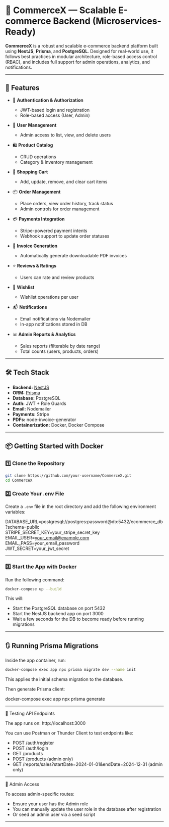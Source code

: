 # 🛒 CommerceX — Scalable E-commerce Backend (Microservices-Ready)

**CommerceX** is a robust and scalable e-commerce backend platform built using **NestJS**, **Prisma**, and **PostgreSQL**. Designed for real-world use, it follows best practices in modular architecture, role-based access control (RBAC), and includes full support for admin operations, analytics, and notifications.

---

## 🚀 Features

- 🔐 **Authentication & Authorization**

  - JWT-based login and registration
  - Role-based access (User, Admin)

- 👥 **User Management**

  - Admin access to list, view, and delete users

- 🛍️ **Product Catalog**

  - CRUD operations
  - Category & Inventory management

- 🛒 **Shopping Cart**

  - Add, update, remove, and clear cart items

- 📦 **Order Management**

  - Place orders, view order history, track status
  - Admin controls for order management

- 💳 **Payments Integration**

  - Stripe-powered payment intents
  - Webhook support to update order statuses

- 🧾 **Invoice Generation**

  - Automatically generate downloadable PDF invoices

- ⭐ **Reviews & Ratings**

  - Users can rate and review products

- 💖 **Wishlist**

  - Wishlist operations per user

- 📬 **Notifications**

  - Email notifications via Nodemailer
  - In-app notifications stored in DB

- 📊 **Admin Reports & Analytics**
  - Sales reports (filterable by date range)
  - Total counts (users, products, orders)

---

## 🛠️ Tech Stack

- **Backend:** [NestJS](https://nestjs.com/)
- **ORM:** [Prisma](https://www.prisma.io/)
- **Database:** PostgreSQL
- **Auth:** JWT + Role Guards
- **Email:** Nodemailer
- **Payments:** Stripe
- **PDFs:** node-invoice-generator
- **Containerization:** Docker, Docker Compose

---

## 📦 Getting Started with Docker

### 1️⃣ Clone the Repository

```bash
git clone https://github.com/your-username/CommerceX.git
cd CommerceX
```

### 2️⃣ Create Your .env File

Create a `.env` file in the root directory and add the following environment variables:

DATABASE_URL=postgresql://postgres:password@db:5432/ecommerce_db?schema=public  
STRIPE_SECRET_KEY=your_stripe_secret_key  
EMAIL_USER=your_email@example.com  
EMAIL_PASS=your_email_password  
JWT_SECRET=your_jwt_secret

---

### 3️⃣ Start the App with Docker

Run the following command:

```bash
docker-compose up --build
```

This will:

- Start the PostgreSQL database on port 5432
- Start the NestJS backend app on port 3000
- Wait a few seconds for the DB to become ready before running migrations

---

## 🔃 Running Prisma Migrations

Inside the app container, run:

```bash
docker-compose exec app npx prisma migrate dev --name init
```

This applies the initial schema migration to the database.

Then generate Prisma client:

docker-compose exec app npx prisma generate

---

🧪 Testing API Endpoints

The app runs on: http://localhost:3000

You can use Postman or Thunder Client to test endpoints like:

- POST /auth/register
- POST /auth/login
- GET /products
- POST /products (admin only)
- GET /reports/sales?startDate=2024-01-01&endDate=2024-12-31 (admin only)

---

👤 Admin Access

To access admin-specific routes:

- Ensure your user has the Admin role
- You can manually update the user role in the database after registration
- Or seed an admin user via a seed script

---

```

```
